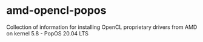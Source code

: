# amd-opencl-popos
Collection of information for installing OpenCL proprietary drivers from AMD on kernel 5.8 - PopOS 20.04 LTS
